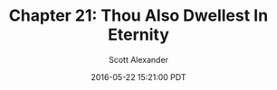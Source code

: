 ---
layout: chapter
title: "Chapter 21: Thou Also Dwellest In Eternity"
author: Scott Alexander
description: http://unsongbook.com/chapter-21-thou-also-dwellest-in-eternity/
date: 2016-05-22 15:21:00 PDT
length: 4089438
duration: 1022
guid: chapter-21-thou-also-dwellest-in-eternity
---